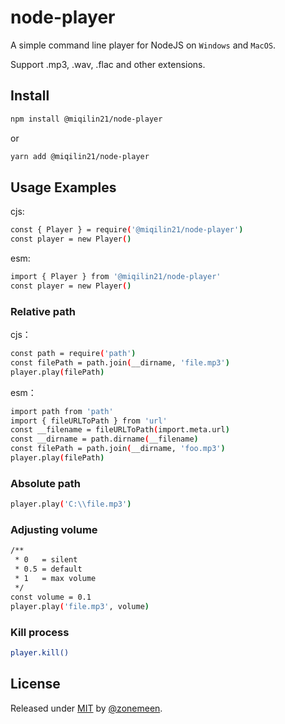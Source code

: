 # node-player

A simple command line player for NodeJS on `Windows` and `MacOS`.

Support .mp3, .wav, .flac and other extensions.

## Install

```sh
npm install @miqilin21/node-player
```

or

```sh
yarn add @miqilin21/node-player
```

## Usage Examples

cjs:

```sh
const { Player } = require('@miqilin21/node-player')
const player = new Player()
```

esm:

```sh
import { Player } from '@miqilin21/node-player'
const player = new Player()
```

### Relative path

cjs：

```sh
const path = require('path')
const filePath = path.join(__dirname, 'file.mp3')
player.play(filePath)
```

esm：

```sh
import path from 'path'
import { fileURLToPath } from 'url'
const __filename = fileURLToPath(import.meta.url)
const __dirname = path.dirname(__filename)
const filePath = path.join(__dirname, 'foo.mp3')
player.play(filePath)
```

### Absolute path

```sh
player.play('C:\\file.mp3')
```

### Adjusting volume

```sh
/**
 * 0   = silent
 * 0.5 = default
 * 1   = max volume
 */
const volume = 0.1
player.play('file.mp3', volume)
```

### Kill process

```sh
player.kill()
```

## License

Released under [MIT](/LICENSE) by [@zonemeen](https://github.com/zonemeen).




